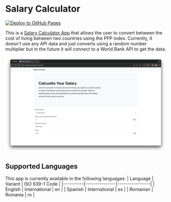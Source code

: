 # Salary Calculator
[![Deploy to GitHub Pages](https://github.com/AlexandruIstrate/SalaryCalculator/actions/workflows/publish-website.yml/badge.svg)](https://github.com/AlexandruIstrate/SalaryCalculator/actions/workflows/publish-website.yml)

This is a [Salary Calculator App](https://alexandruistrate.github.io/SalaryCalculator) that allows the user to convert between the cost of living between two countries using the PPP index. Currently, it doesn't use any API data and just converts using a random number multiplier but in the future it will connect to a World Bank API to get the data.

![App Screenshot](branding/react-app.png)

## Supported Languages
This app is currently available in the following languages:
| Language | Variant       | ISO 639-1 Code |
|----------|---------------|----------------|
| English  | International | en             |
| Spanish  | International | es             |
| Romanian | Romania       | ro             |
